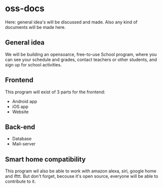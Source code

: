# oss-docs
Here: general idea's will be discussed and made. Also any kind of documents will be made here.
<h2>General idea</h2>
We will be building an opensoarce, free-to-use School program, where you can see your schedule and grades, contact teachers or other students, and sign up for school activities. 

<h2>Frontend</h2>
This program will exist of 3 parts for the frontend:
  <ul>
  <li>Android app</li>  
  <li>iOS app</li>
  <li>Website</li>
  </ul>

<h2>Back-end</h2>
  <ul>
  <li>Database</li>
  <li>Mail-server</li>
  </ul>
  
  
<h2>Smart home compatibility</h2>
This program wil also be able to work with amazon alexa, siri, google home and ifttt. But don't forget, becouse it's open source, everyone will be able to contribute to it.
